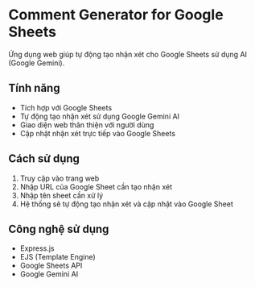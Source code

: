 # Comment Generator for Google Sheets

Ứng dụng web giúp tự động tạo nhận xét cho Google Sheets sử dụng AI (Google Gemini).

## Tính năng

- Tích hợp với Google Sheets
- Tự động tạo nhận xét sử dụng Google Gemini AI
- Giao diện web thân thiện với người dùng
- Cập nhật nhận xét trực tiếp vào Google Sheets

## Cách sử dụng

1. Truy cập vào trang web
2. Nhập URL của Google Sheet cần tạo nhận xét
3. Nhập tên sheet cần xử lý
4. Hệ thống sẽ tự động tạo nhận xét và cập nhật vào Google Sheet

## Công nghệ sử dụng

- Express.js
- EJS (Template Engine)
- Google Sheets API
- Google Gemini AI
